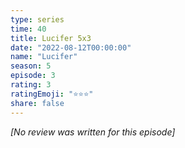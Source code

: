 ```yaml
---
type: series
time: 40
title: Lucifer 5x3
date: "2022-08-12T00:00:00"
name: "Lucifer"
season: 5
episode: 3
rating: 3
ratingEmoji: "⭐️⭐️⭐️"
share: false
---
```


_[No review was written for this episode]_

